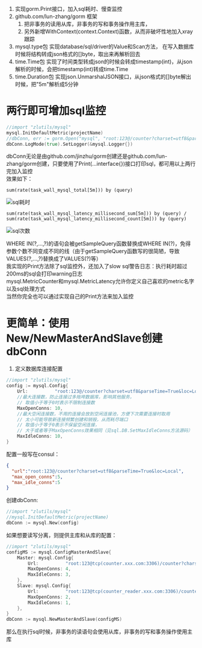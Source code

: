 1. 实现gorm.Print接口，加入sql耗时、慢查监控
2. github.com/lun-zhang/gorm 框架
    1. 把非事务的读用从库，非事务的写和事务操作用主库，
    2. 另外新增WithContext(context.Context)函数，从而非破坏性地加入xray跟踪
3. mysql.type包 实现database/sql/driver的Value和Scan方法，
在写入数据库时候将结构转成json格式的[]byte，取出来再解析回去
4. time.Time包 实现了时间类型转成json的时候会转成timestamp(int)，从json解析的时候，会把timestamp(int)转成time.Time
5. time.Duration包 实现json.UnmarshalJSON接口，从json格式的[]byte解出时候，把"5m"解析成5分钟

# 两行即可增加sql监控
```go
//import "zlutils/mysql"
mysql.InitDefaultMetric(projectName)
//dbConn, err := gorm.Open("mysql", "root:123@/counter?charset=utf8&parseTime=True&loc=Local")
dbConn.LogMode(true).SetLogger(&mysql.Logger{})
```
dbConn无论是由github.com/jinzhu/gorm创建还是github.com/lun-zhang/gorm创建，只要使用了Print(...interface{})接口打印sql，都可用以上两行完加入监控  
效果如下：
```
sum(rate(task_wall_mysql_total[5m])) by (query)
```
![sql耗时](http://hot.onlinemovieweb.com/videobuddy/1569726352-c038a6ab8b55c-sql%E8%80%97%E6%97%B6_w1859_h780.png)
```
sum(rate(task_wall_mysql_latency_millisecond_sum[5m])) by (query) / sum(rate(task_wall_mysql_latency_millisecond_count[5m])) by (query)
```
![sql次数](http://hot.onlinemovieweb.com/videobuddy/1569726356-5150b4db04ce6-sql%E6%AC%A1%E6%95%B0_w1857_h773.png)

WHERE IN(?,...,?)的语句会被getSampleQuery函数替换成WHERE IN(?)，免得参数个数不同变成不同的线（由于getSampleQuery函数写的很简陋，导致VALUES(?,...,?)替换成了VALUES(?)等）  
我实现的Print方法除了sql监控外，还加入了slow sql警告日志：执行耗时超过200ms的sql会打印warning日志  
mysql.MetricCounter和mysql.MetricLatency允许你定义自己喜欢的metric名字以及sql处理方式  
当然你完全也可以通过实现自己的Print方法来加入监控  

# 更简单：使用New/NewMasterAndSlave创建dbConn
1. 定义数据库连接配置
```go
//import "zlutils/mysql"
config := mysql.Config{
	Url:          "root:123@/counter?charset=utf8&parseTime=True&loc=Local",
	//最大连接数，防止连接过多拖垮数据库，影响其他服务，
	// 取值小于等于0时表示不限制连接数
	MaxOpenConns: 10,
	//最大空闲连接数，不用的连接会放到空闲连接池，方便下次需要连接时取用
	// 太小可能导致新连接频繁创建和销毁，从而耗尽端口
	// 取值小于等于0表示不保留空闲连接，
	// 大于或者等于MaxOpenConns效果相同（见sql.DB.SetMaxIdleConns方法源码）
	MaxIdleConns: 10,
}
```
配置一般写在consul：
```json
{
  "url":"root:123@/counter?charset=utf8&parseTime=True&loc=Local",
  "max_open_conns":5,
  "max_idle_conns":5
}
```
创建dbConn:
```go
//import "zlutils/mysql"
//mysql.InitDefaultMetric(projectName)
dbConn := mysql.New(config)
```
如果想要读写分离，则提供主库和从库的配置：
```go
//import "zlutils/mysql"
configMS := mysql.ConfigMasterAndSlave{
	Master: mysql.Config{
		Url:          "root:123@tcp(counter.xxx.com:3306)/counter?charset=utf8&parseTime=True&loc=Local",
		MaxOpenConns: 4,
		MaxIdleConns: 3,
	},
	Slave: mysql.Config{
		Url:          "root:123@tcp(counter_reader.xxx.com:3306)/counter?charset=utf8&parseTime=True&loc=Local",
		MaxOpenConns: 2,
		MaxIdleConns: 1,
	},
}
dbConn := mysql.NewMasterAndSlave(configMS)
```
那么在执行sql时候，非事务的读语句会使用从库，非事务的写和事务操作使用主库